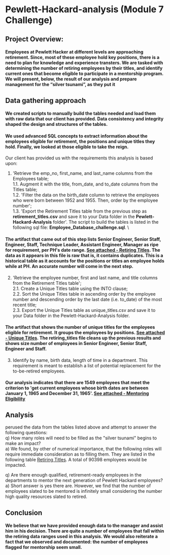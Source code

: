 # Pewlett-Hackard-analysis (Module 7 Challenge)

## Project Overview: 
#### Employees at Pewlett Hacker at different levels are approaching retirement. Since, most of these employee hold key positions, there is a need to plan for knowledge and experience transters.  We are tasked with determining the number of retiring employees by their titles, and identify current ones that become eligible to participate in a mentorship program. We will present, below, the result of our analysis and prepare management for the “silver tsunami”, as they put it

## Data gathering approach
#### We created scripts to manually build the tables needed and load them with raw data that our client has provided. Data consistency and integrity shaped the design and structures of the tables.
#### We used advanced SQL concepts to extract information about the employees eligible for retirement, the positions and unique titles they hold. Finally, we looked at those eligible to take the reign.
Our client has provided us with the requirements this analysis is based upon:
1) 'Retrieve the emp_no, first_name, and last_name columns from the Employees table; \
1.1. Augment it with the title, from_date, and to_date columns from the Titles table; \
1.2. 'Filter the data on the birth_date column to retrieve the employees who were born between 1952 and 1955. Then, order by the employee number'; \
1.3. 'Export the Retirement Titles table from the previous step as **retirement_titles.csv** and save it to your Data folder in the **Pewlett-Hackard-Analysis** folder'.
The script to build the tables is listed in the following sql file: **Employee_Database_challenge.sql**. \
#### The artifact that came out of this step lists Senior Engineer, Senior Staff, Engineer, Staff, Technique Leader, Assistant Engineer, Manager as ripe for requirement, per PH's date range. [See attached - Retiring Titles](https://github.com/RichardYDepestre/Pewlett-Hackard-analysis/blob/main/data/retirement_titles.csv). The data as it appears in this file is raw that is, it contains duplicates. This is a historical table as it accounts for the positions or titles an employee holds while at PH. An accurate number will come in the next step.

2) 'Retrieve the employee number, first and last name, and title columns from the Retirement Titles table'; \
2.1. Create a Unique Titles table using the INTO clause; \
2.2. Sort the Unique Titles table in ascending order by the employee number and descending order by the last date (i.e. to_date) of the most recent title; \
2.3. Export the Unique Titles table as unique_titles.csv and save it to your Data folder in the Pewlett-Hackard-Analysis folder.
#### The artifact that shows the number of unique titles for the employees eligible for retirement. It groups the employees by positions. [See attached - Unique Titles](https://github.com/RichardYDepestre/Pewlett-Hackard-analysis/blob/main/data/unique_titles.csv). The retiring_titles file cleans up the previous results and shows size number of employees in Senior Engineer, Senior Staff, Engineer and Staff.
3) Identify by name, birth data, length of time in a department. This requirement is meant to establish a list of potential replacement for the to-be-retired employees.
#### Our analysis indicates that there are 1549 employees that meet the criterion to 'get current employees whose birth dates are between January 1, 1965 and December 31, 1965'. [See attached - Mentoring Eligibility](https://github.com/RichardYDepestre/Pewlett-Hackard-analysis/blob/main/data/mentorship_eligibility.csv)
## Analysis
 perused the data from the tables listed above and attempt to answer the following questions: \
q) How many roles will need to be filled as the "silver tsunami" begins to make an impact? \
a) We found, by other of numerical importance, that the following roles will require immediate consideration as to filling them. They are listed in the following table [Retiring Titles](https://github.com/RichardYDepestre/Pewlett-Hackard-analysis/blob/main/data/retiring_titles.csv). A total of 90398 employees would be impacted.

q) Are there enough qualified, retirement-ready employees in the departments to mentor the next generation of Pewlett Hackard employees? \
a) Short answer is yes there are. However, we find that the number of employees slated to be mentored is infinitely small considering the number high quality resources slated to retired.
## Conclusion
#### We believe that we have provided enough data to the manager and assist him in his decision. There are quite a number of employees that fall within the retiring data ranges used in this analysis. We would also reiterate a fact that we observed and documented: the number of employees flagged for mentorship seem small.
